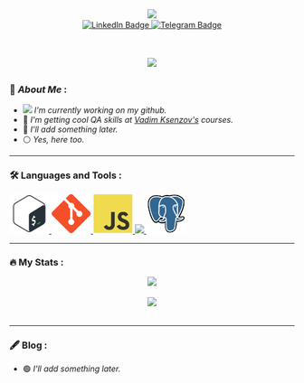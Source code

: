 <div id="header" align="center">
<img src = "https://media.giphy.com/media/2xFZfYrAmyEtXsVXxa/giphy.gif" width="100"/></div>

<div id="badges" align="center">
  <a href="https://www.linkedin.com/in/sergei-gavrilenko-5015a6236">
      <img src="https://img.shields.io/badge/LinkedIn-blue?logo=linkedin&logoColor=white&?style=flat" alt="LinkedIn Badge"/>
  </a>
  <a href="https://t.me/Saijen">
      <img src="https://img.shields.io/badge/Telegram-blue?logo=Telegram&logoColor=white&?style=flat" alt="Telegram Badge"/>
  </a>
</div>

<h1 align="center">
  <img src="https://readme-typing-svg.herokuapp.com?font=Fascinate&size=30&duration=7000&color=F70034&center=true&vCenter=true&width=600&lines=Welcome,+traveler,+to+my+github!" width="900px"/>
</h1>

### 🐢 *About Me* :
* <img src="https://media.giphy.com/media/WUlplcMpOCEmTGBtBW/giphy.gif" width="30"> _I’m currently working on my github._ 
* 📜 _I'm getting cool QA skills at <a href="https://www.linkedin.com/in/vadim-ksendzov-74099837/">Vadim Ksenzov's</a> courses._
* 🔴 _I'll add something later._
* ⚪ _Yes, here too._

***

### :hammer_and_wrench: Languages and Tools :
<div >
  <a href="https://github.com/Saijentor/Terminal">
      <img src="https://raw.githubusercontent.com/devicons/devicon/1119b9f84c0290e0f0b38982099a2bd027a48bf1/icons/bash/bash-original.svg" width="70px"/>
  </a> 
 
  <a href="https://github.com/Saijentor/GIT">
      <img src="https://raw.githubusercontent.com/devicons/devicon/1119b9f84c0290e0f0b38982099a2bd027a48bf1/icons/git/git-original.svg" width="70px"/>
    
  <a href="https://github.com/Saijentor/JavaScript">
      <img src="https://raw.githubusercontent.com/devicons/devicon/1119b9f84c0290e0f0b38982099a2bd027a48bf1/icons/javascript/javascript-original.svg" width="70px"/>
  </a>
  
  <a href="https://github.com/Saijentor/Postman">
      <img src="https://res.cloudinary.com/postman/image/upload/t_team_logo/v1629869194/team/2893aede23f01bfcbd2319326bc96a6ed0524eba759745ed6d73405a3a8b67a8" width="70px"/>
  </a>
  
  <a href="https://github.com/Saijentor/SQL">
      <img src="https://raw.githubusercontent.com/devicons/devicon/1119b9f84c0290e0f0b38982099a2bd027a48bf1/icons/postgresql/postgresql-original.svg" width="70px"/>
  </a>
</div>

***
  
### 🔥 My Stats :
<div align="center">
  <img src="https://github-readme-stats.vercel.app/api/top-langs/?username=Saijentor&layout=compact&theme=vision-friendly-dark" width="400px"/>
</div>
&nbsp
  
<div align="center">
  <a href="https://www.codewars.com/users/Saijentor">
    <img src="https://www.codewars.com/users/Saijentor/badges/large">
  </a>
</div>
&nbsp



***
  
### 🖋️ Blog :
  
* 🟢 _I'll add something later._
